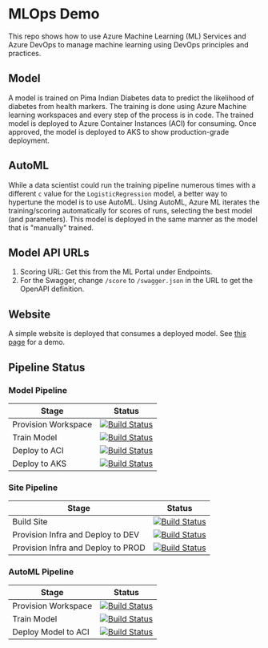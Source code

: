 # MLOps Demo

This repo shows how to use Azure Machine Learning (ML) Services and Azure DevOps to manage machine learning using DevOps principles and practices.

## Model
A model is trained on Pima Indian Diabetes data to predict the likelihood of diabetes from health markers. The training is done using Azure Machine learning workspaces and every step of the process is in code. The trained model is deployed to Azure Container Instances (ACI) for consuming. Once approved, the model is deployed to AKS to show production-grade deployment.

## AutoML
While a data scientist could run the training pipeline numerous times with a different `c` value for the `LogisticRegression` model, a better way to hypertune the model is to use AutoML. Using AutoML, Azure ML iterates the training/scoring automatically for scores of runs, selecting the best model (and parameters). This model is deployed in the same manner as the model that is "manually" trained. 

## Model API URLs
1. Scoring URL: Get this from the ML Portal under Endpoints.
2. For the Swagger, change `/score` to `/swagger.json` in the URL to get the OpenAPI definition.

## Website
A simple website is deployed that consumes a deployed model. See [this page](https://cd-diabetes-dev.azurewebsites.net/diabetes) for a demo.



## Pipeline Status

### Model Pipeline

Stage | Status
---|---
Provision Workspace|[![Build Status](https://10m.visualstudio.com/Demos/_apis/build/status/mlops/mlops.train-model?branchName=master&stageName=Provision%20Workspace)](https://10m.visualstudio.com/Demos/_build/latest?definitionId=79&branchName=master)
Train Model|[![Build Status](https://10m.visualstudio.com/Demos/_apis/build/status/mlops/mlops.train-model?branchName=master&stageName=Train%20Model)](https://10m.visualstudio.com/Demos/_build/latest?definitionId=79&branchName=master)
Deploy to ACI|[![Build Status](https://10m.visualstudio.com/Demos/_apis/build/status/mlops/mlops.train-model?branchName=master&stageName=Deploy%20Model%20to%20DEV)](https://10m.visualstudio.com/Demos/_build/latest?definitionId=79&branchName=master)
Deploy to AKS|[![Build Status](https://dev.azure.com/10m/Demos/_apis/build/status/mlops/mlops.train-model?branchName=master&stageName=Deploy%20Model%20to%20PROD)](https://dev.azure.com/10m/Demos/_build/latest?definitionId=79&branchName=master)

### Site Pipeline
Stage | Status
---|---
Build Site|[![Build Status](https://10m.visualstudio.com/Demos/_apis/build/status/mlops/mlops.webapp?branchName=master&stageName=Build%20website)](https://10m.visualstudio.com/Demos/_build/latest?definitionId=81&branchName=master)
Provision Infra and Deploy to DEV|[![Build Status](https://dev.azure.com/10m/Demos/_apis/build/status/mlops/mlops.webapp?branchName=master&stageName=Dev&jobName=Provision%20Infra%20and%20Deploy%20App)](https://dev.azure.com/10m/Demos/_build/latest?definitionId=81&branchName=master)
Provision Infra and Deploy to PROD|[![Build Status](https://dev.azure.com/10m/Demos/_apis/build/status/mlops/mlops.webapp?branchName=master&stageName=Prod&jobName=Provision%20Infra%20and%20Deploy%20App)](https://dev.azure.com/10m/Demos/_build/latest?definitionId=81&branchName=master)

### AutoML Pipeline
Stage | Status
---|---
Provision Workspace|[![Build Status](https://dev.azure.com/10m/Demos/_apis/build/status/mlops/mlops.auto-ml?branchName=master&stageName=Provision%20Workspace)](https://dev.azure.com/10m/Demos/_build/latest?definitionId=93&branchName=master)
Train Model|[![Build Status](https://dev.azure.com/10m/Demos/_apis/build/status/mlops/mlops.auto-ml?branchName=master&stageName=AutoML%20Training)](https://dev.azure.com/10m/Demos/_build/latest?definitionId=93&branchName=master)
Deploy Model to ACI|[![Build Status](https://dev.azure.com/10m/Demos/_apis/build/status/mlops/mlops.auto-ml?branchName=master&stageName=Deploy%20AutoML%20Model%20to%20DEV)](https://dev.azure.com/10m/Demos/_build/latest?definitionId=93&branchName=master)